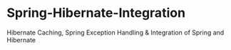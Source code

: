 # Spring-Hibernate-Integration
Hibernate Caching, Spring Exception Handling &amp; Integration of Spring and Hibernate
